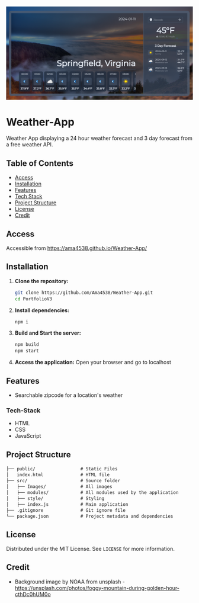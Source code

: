 ![Screenshot](./Image/Screenshot.png)

# Weather-App
Weather App displaying a 24 hour weather forecast and 3 day forecast from a free weather API. 

## Table of Contents
- [Access](#Access)
- [Installation](#installation)
- [Features](#features)
- [Tech Stack](#tech-stack)
- [Project Structure](#project-structure)
- [License](#license)
- [Credit](#Credit)

## Access
Accessible from https://ama4538.github.io/Weather-App/

## Installation
1. **Clone the repository:**
    ```bash
    git clone https://github.com/Ama4538/Weather-App.git
    cd PortfolioV3
    ```
2. **Install dependencies:**
    ```bash
    npm i
    ```
3. **Build and Start the server:**
    ```bash
    npm build
    npm start
    ```
4. **Access the application:**
Open your browser and go to localhost

## Features
- Searchable zipcode for a location's weather

### Tech-Stack
- HTML
- CSS
- JavaScript

## Project Structure
```
├── public/                 # Static Files
│   index.html              # HTML file
├── src/                    # Source folder
│   ├── Images/             # All images
│   ├── modules/            # All modules used by the application
│   ├── style/              # Styling
│   ├── index.js            # Main application
├── .gitignore              # Git ignore file
└── package.json            # Project metadata and dependencies
```

## License
Distributed under the MIT License. See `LICENSE` for more information.

## Credit
- Background image by NOAA from unsplash - https://unsplash.com/photos/foggy-mountain-during-golden-hour-cthDc0hUM0o